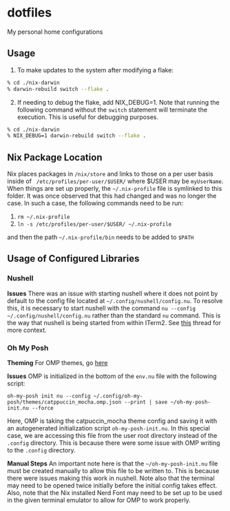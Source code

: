 # dotfiles
My personal home configurations

## Usage

1. To make updates to the system after modifying a flake:
   
```bash
% cd ./nix-darwin 
% darwin-rebuild switch --flake .
```

2. If needing to debug the flake, add NIX_DEBUG=1. Note that running the following command without the `switch` statement will terminate the execution.  This is useful for debugging purposes.

```bash
% cd ./nix-darwin 
% NIX_DEBUG=1 darwin-rebuild switch --flake .
```

## Nix Package Location

Nix places packages in `/nix/store` and links to those on a per user basis inside of ` /etc/profiles/per-user/$USER/` where $USER may be `myUserName`.  When things are set up properly, the `~/.nix-profile` file is symlinked to this folder.  It was once observed that this had changed and was no longer the case.  In such a case, the following commands need to be run:

1. `rm ~/.nix-profile`
2. `ln -s /etc/profiles/per-user/$USER/ ~/.nix-profile`

and then the path `~/.nix-profile/bin` needs to be added to `$PATH`

## Usage of Configured Libraries

### Nushell

**Issues** 
There was an issue with starting nushell where it does not point by default to the config file located at `~/.config/nushell/config.nu`.  To resolve this, it is necessary to start nushell with the command `nu --config ~/.config/nushell/config.nu` rather than the standard `nu` command.  This is the way that nushell is being started from within ITerm2.  See [this](https://github.com/nushell/nushell/discussions/5279) thread for more context.

### Oh My Posh

**Theming**
For OMP themes, go [here](https://ohmyposh.dev/docs/themes)

**Issues**
OMP is initialized in the bottom of the `env.nu` file with the following script:

`oh-my-posh init nu --config ~/.config/oh-my-posh/themes/catppuccin_mocha.omp.json --print | save ~/oh-my-posh-init.nu --force`

Here, OMP is taking the catpuccin_mocha theme config and saving it with an autogenerated initialization script `oh-my-posh-init.nu`.  In this special case, we are accessing this file from the user root directory instead of the `.config` directory.  This is because there were some issue with OMP writing to the `.config` directory.  

**Manual Steps**
An important note here is that the `~/oh-my-posh-init.nu` file must be created manually to allow this file to be written to.  This is because there were issues making this work in nushell.  Note also that the terminal may need to be opened twice initially before the initial config takes effect.
Also, note that the Nix installed Nerd Font may need to be set up to be used in the given terminal emulator to allow for OMP to work properly. 
